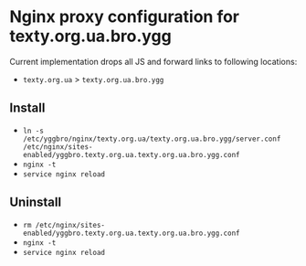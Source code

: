 # Nginx proxy configuration for texty.org.ua.bro.ygg

Current implementation drops all JS and forward links to following locations:

* `texty.org.ua` > `texty.org.ua.bro.ygg`

## Install

* `ln -s /etc/yggbro/nginx/texty.org.ua/texty.org.ua.bro.ygg/server.conf /etc/nginx/sites-enabled/yggbro.texty.org.ua.texty.org.ua.bro.ygg.conf`
* `nginx -t`
* `service nginx reload`

## Uninstall

* `rm /etc/nginx/sites-enabled/yggbro.texty.org.ua.texty.org.ua.bro.ygg.conf`
* `nginx -t`
* `service nginx reload`